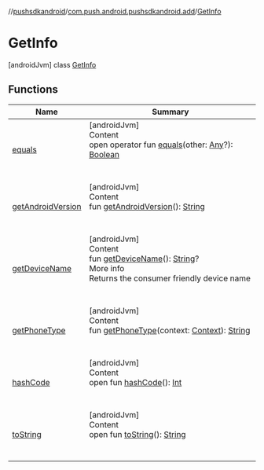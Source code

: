 //[pushsdkandroid](../../index.md)/[com.push.android.pushsdkandroid.add](../index.md)/[GetInfo](index.md)



# GetInfo  
 [androidJvm] class [GetInfo](index.md)   


## Functions  
  
|  Name|  Summary| 
|---|---|
| <a name="kotlin/Any/equals/#kotlin.Any?/PointingToDeclaration/"></a>[equals](../../com.push.android.pushsdkandroid.core/-push-operative-data/index.md#%5Bkotlin%2FAny%2Fequals%2F%23kotlin.Any%3F%2FPointingToDeclaration%2F%5D%2FFunctions%2F-477604717)| <a name="kotlin/Any/equals/#kotlin.Any?/PointingToDeclaration/"></a>[androidJvm]  <br>Content  <br>open operator fun [equals](../../com.push.android.pushsdkandroid.core/-push-operative-data/index.md#%5Bkotlin%2FAny%2Fequals%2F%23kotlin.Any%3F%2FPointingToDeclaration%2F%5D%2FFunctions%2F-477604717)(other: [Any](https://kotlinlang.org/api/latest/jvm/stdlib/kotlin/-any/index.html)?): [Boolean](https://kotlinlang.org/api/latest/jvm/stdlib/kotlin/-boolean/index.html)  <br><br><br>
| <a name="com.push.android.pushsdkandroid.add/GetInfo/getAndroidVersion/#/PointingToDeclaration/"></a>[getAndroidVersion](get-android-version.md)| <a name="com.push.android.pushsdkandroid.add/GetInfo/getAndroidVersion/#/PointingToDeclaration/"></a>[androidJvm]  <br>Content  <br>fun [getAndroidVersion](get-android-version.md)(): [String](https://kotlinlang.org/api/latest/jvm/stdlib/kotlin/-string/index.html)  <br><br><br>
| <a name="com.push.android.pushsdkandroid.add/GetInfo/getDeviceName/#/PointingToDeclaration/"></a>[getDeviceName](get-device-name.md)| <a name="com.push.android.pushsdkandroid.add/GetInfo/getDeviceName/#/PointingToDeclaration/"></a>[androidJvm]  <br>Content  <br>fun [getDeviceName](get-device-name.md)(): [String](https://kotlinlang.org/api/latest/jvm/stdlib/kotlin/-string/index.html)?  <br>More info  <br>Returns the consumer friendly device name  <br><br><br>
| <a name="com.push.android.pushsdkandroid.add/GetInfo/getPhoneType/#android.content.Context/PointingToDeclaration/"></a>[getPhoneType](get-phone-type.md)| <a name="com.push.android.pushsdkandroid.add/GetInfo/getPhoneType/#android.content.Context/PointingToDeclaration/"></a>[androidJvm]  <br>Content  <br>fun [getPhoneType](get-phone-type.md)(context: [Context](https://developer.android.com/reference/kotlin/android/content/Context.html)): [String](https://kotlinlang.org/api/latest/jvm/stdlib/kotlin/-string/index.html)  <br><br><br>
| <a name="kotlin/Any/hashCode/#/PointingToDeclaration/"></a>[hashCode](../../com.push.android.pushsdkandroid.core/-push-operative-data/index.md#%5Bkotlin%2FAny%2FhashCode%2F%23%2FPointingToDeclaration%2F%5D%2FFunctions%2F-477604717)| <a name="kotlin/Any/hashCode/#/PointingToDeclaration/"></a>[androidJvm]  <br>Content  <br>open fun [hashCode](../../com.push.android.pushsdkandroid.core/-push-operative-data/index.md#%5Bkotlin%2FAny%2FhashCode%2F%23%2FPointingToDeclaration%2F%5D%2FFunctions%2F-477604717)(): [Int](https://kotlinlang.org/api/latest/jvm/stdlib/kotlin/-int/index.html)  <br><br><br>
| <a name="kotlin/Any/toString/#/PointingToDeclaration/"></a>[toString](../../com.push.android.pushsdkandroid.core/-push-operative-data/index.md#%5Bkotlin%2FAny%2FtoString%2F%23%2FPointingToDeclaration%2F%5D%2FFunctions%2F-477604717)| <a name="kotlin/Any/toString/#/PointingToDeclaration/"></a>[androidJvm]  <br>Content  <br>open fun [toString](../../com.push.android.pushsdkandroid.core/-push-operative-data/index.md#%5Bkotlin%2FAny%2FtoString%2F%23%2FPointingToDeclaration%2F%5D%2FFunctions%2F-477604717)(): [String](https://kotlinlang.org/api/latest/jvm/stdlib/kotlin/-string/index.html)  <br><br><br>

